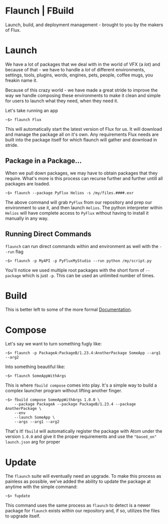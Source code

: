Flaunch | FBuild
================

Launch, build, and deployment management - brought to you by the makers of Flux.

# Launch
We have a lot of packages that we deal with in the world of VFX (a _lot_) and because of that - we have to handle a _lot_ of different environments, settings, tools, plugins, words, engines, pets, people, coffee mugs, you freakin name it.

Because of this crazy world - we have made a great stride to improve the way we handle composing these environments to make it clean and simple for users to launch what they need, when they need it.

Let's take running an app

```
~$> flaunch Flux
```

This will automatically start the latest version of Flux for us. It will download and manage the package all on it's own. Any requirements Flux needs are built into the package itself for which flaunch will gather and download in stride.

## Package in a Package...

When we pull down packages, we may have to obtain packages that they require. What's more is this process can recurse further and further untill all packages are loaded.

```
~$> flaunch --package PyFlux Helios -s /my/files.####.exr
```

The above command will grab `PyFlux` from our repository and prep our environment to use it, and then launch `Helios`. The python interpreter within `Helios` will have complete access to `PyFlux` without having to install it manually in any way.

## Running Direct Commands

`flaunch` can run direct commands within and environment as well with the `--run` flag

```
~$> flaunch -p MyAPI -p PyFluxMyStudio --run python /my/script.py
```

You'll notice we used multiple root packages with the short form of `--package` which is just `-p`. This can be used an unlimited number of times.

# Build
This is better left to some of the more formal [Documentation](doc/buildyaml.md).

# Compose
Let's say we want to turn something fugly like:

```
~$> flaunch -p PackageA:PackageB/1.23.4:AnotherPackage SomeApp --arg1 --arg2
```

Into something beautiful like:

```
~$> flaunch SomeAppWithArgs
```

This is where `fbuild compose` comes into play. It's a simple way to build a complex launcher program without lifting another finger.

```
~$> fbuild compose SomeAppWithArgs 1.0.0 \
    --package PackageA --package PackageB/1.23.4 --package AnotherPackage \
    --env 
    --launch SomeApp \
    --args --arg1 --arg2
```

That's it! `fbuild` will automatically register the package with Atom under the version `1.0.0` and give it the proper requirements and use the `"based_on"` `launch.json` arg for proper 

# Update
The `flaunch` suite will eventually need an upgrade. To make this process as painless as possible, we've added the ability to update the package at anytime with the simple command:

```
~$> fupdate
```

This command uses the same process as `flaunch` to detect is a newer package for `flaunch` exists within our repository and, if so, utilizes the files to upgrade itself.
